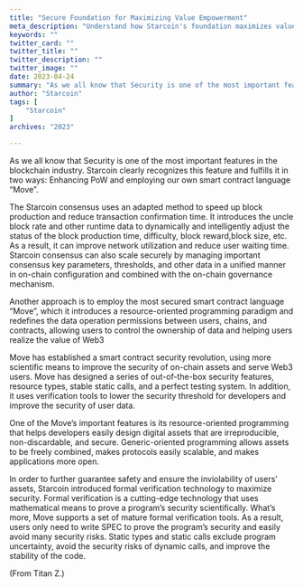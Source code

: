 ```yaml
---
title: "Secure Foundation for Maximizing Value Empowerment"
meta_description: "Understand how Starcoin's foundation maximizes value with Move and empowers decentralized blockchain ecosystems."
keywords: ""
twitter_card: ""
twitter_title: ""
twitter_description: ""
twitter_image: ""
date: 2023-04-24
summary: "As we all know that Security is one of the most important features in the blockchain industry. Starcoin clearly recognizes this feature and fulfills it in two ways: Enhancing PoW and employing our own smart..."
author: "Starcoin"
tags: [
    "Starcoin"
]
archives: "2023"

---
```



As we all know that Security is one of the most important features in the blockchain industry. Starcoin clearly recognizes this feature and fulfills it in two ways: Enhancing PoW and employing our own smart contract language “Move”.

The Starcoin consensus uses an adapted method to speed up block production and reduce transaction confirmation time. It introduces the uncle block rate and other runtime data to dynamically and intelligently adjust the status of the block production time, difficulty, block reward,block size, etc. As a result, it can improve network utilization and reduce user waiting time. Starcoin consensus can also scale securely by managing important consensus key parameters, thresholds, and other data in a unified manner in on-chain configuration and combined with the on-chain governance mechanism.

Another approach is to employ the most secured smart contract language “Move”, which it introduces a resource-oriented programming paradigm and redefines the data operation permissions between users, chains, and contracts, allowing users to control the ownership of data and helping users realize the value of Web3

Move has established a smart contract security revolution, using more scientific means to improve the security of on-chain assets and serve Web3 users. Move has designed a series of out-of-the-box security features, resource types, stable static calls, and a perfect testing system. In addition, it uses verification tools to lower the security threshold for developers and improve the security of user data.

One of the Move’s important features is its resource-oriented programming that helps developers easily design digital assets that are irreproducible, non-discardable, and secure. Generic-oriented programming allows assets to be freely combined, makes protocols easily scalable, and makes applications more open.

In order to further guarantee safety and ensure the inviolability of users’ assets, Starcoin introduced formal verification technology to maximize security. Formal verification is a cutting-edge technology that uses mathematical means to prove a program’s security scientifically. What’s more, Move supports a set of mature formal verification tools. As a result, users only need to write SPEC to prove the program’s security and easily avoid many security risks. Static types and static calls exclude program uncertainty, avoid the security risks of dynamic calls, and improve the stability of the code.

(From Titan Z.)
